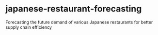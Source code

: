 # japanese-restaurant-forecasting
Forecasting the future demand of various Japanese restaurants for better supply chain efficiency
